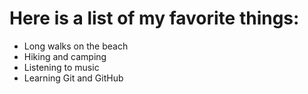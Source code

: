 # Here is a list of my favorite things:
- Long walks on the beach
- Hiking and camping
- Listening to music
- Learning Git and GitHub
